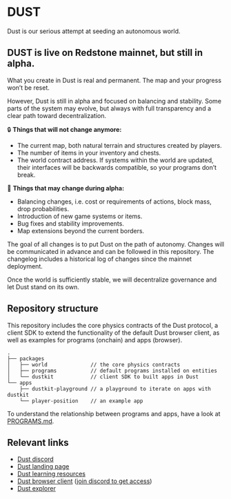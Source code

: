 # DUST

Dust is our serious attempt at seeding an autonomous world.

## DUST is live on Redstone mainnet, but still in alpha.

What you create in Dust is real and permanent. The map and your progress won’t be reset.

However, Dust is still in alpha and focused on balancing and stability. Some parts of the system may evolve, but always with full transparency and a clear path toward decentralization.

🔒 **Things that will not change anymore:**

- The current map, both natural terrain and structures created by players.
- The number of items in your inventory and chests.
- The world contract address. If systems within the world are updated, their interfaces will be backwards compatible, so your programs don’t break.

🚧 **Things that may change during alpha:**

- Balancing changes, i.e. cost or requirements of actions, block mass, drop probabilities.
- Introduction of new game systems or items.
- Bug fixes and stability improvements.
- Map extensions beyond the current borders.

The goal of all changes is to put Dust on the path of autonomy. Changes will be communicated in advance and can be followed in this repository. The changelog includes a historical log of changes since the mainnet deployment.

Once the world is sufficiently stable, we will decentralize governance and let Dust stand on its own.

## Repository structure

This repository includes the core physics contracts of the Dust protocol, a client SDK to extend the functionality of the default Dust browser client, as well as examples for programs (onchain) and apps (browser).

```
.
├── packages
│   ├── world              // the core physics contracts
│   ├── programs           // default programs installed on entities
│   └── dustkit            // client SDK to built apps in Dust
└── apps
    ├── dustkit-playground // a playground to iterate on apps with dustkit
    └── player-position    // an example app
```

To understand the relationship between programs and apps, have a look at [PROGRAMS.md](./PROGRAMS.md).

## Relevant links

- [Dust discord](https://dustproject.org/discord)
- [Dust landing page](https://dustproject.org)
- [Dust learning resources](https://dustproject.org/learn)
- [Dust browser client](https://alpha.dustproject.org) ([join discord to get access](https://dustproject.org/access))
- [Dust explorer](https://dustproject.org/explorer)
